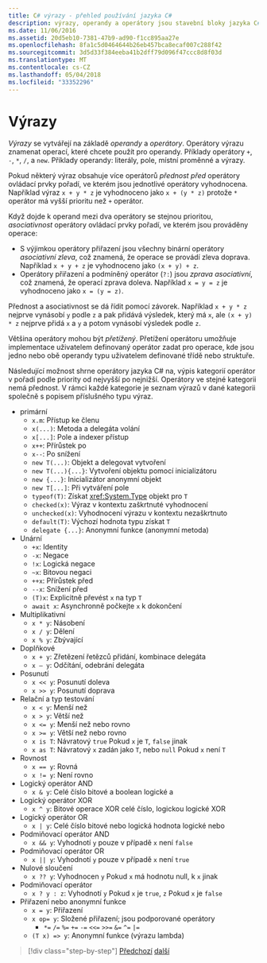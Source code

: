 ```yaml
---
title: C# výrazy - přehled používání jazyka C#
description: výrazy, operandy a operátory jsou stavební bloky jazyka C#
ms.date: 11/06/2016
ms.assetid: 20d5eb10-7381-47b9-ad90-f1cc895aa27e
ms.openlocfilehash: 8fa1c5d0464644b26eb457bca8ecaf007c288f42
ms.sourcegitcommit: 3d5d33f384eeba41b2dff79d096f47ccc8d8f03d
ms.translationtype: MT
ms.contentlocale: cs-CZ
ms.lasthandoff: 05/04/2018
ms.locfileid: "33352296"
---
```

# <a name="expressions"></a>Výrazy

*Výrazy* se vytvářejí na základě *operandy* a *operátory*. Operátory výrazu znamenat operací, které chcete použít pro operandy. Příklady operátory `+`, `-`, `*`, `/`, a `new`. Příklady operandy: literály, pole, místní proměnné a výrazy.

Pokud některý výraz obsahuje více operátorů *přednost před* operátory ovládací prvky pořadí, ve kterém jsou jednotlivé operátory vyhodnocena. Například výraz `x + y * z` je vyhodnoceno jako `x + (y * z)` protože `*` operátor má vyšší prioritu než `+` operátor.

Když dojde k operand mezi dva operátory se stejnou prioritou, *asociativnost* operátory ovládací prvky pořadí, ve kterém jsou prováděny operace:

*   S výjimkou operátory přiřazení jsou všechny binární operátory *asociativní zleva*, což znamená, že operace se provádí zleva doprava. Například `x + y + z` je vyhodnoceno jako `(x + y) + z`.
*   Operátory přiřazení a podmíněný operátor (`?:`) jsou *zprava asociativní*, což znamená, že operací zprava doleva. Například `x = y = z` je vyhodnoceno jako `x = (y = z)`.

Přednost a asociativnost se dá řídit pomocí závorek. Například `x + y * z` nejprve vynásobí `y` podle `z` a pak přidává výsledek, který má `x`, ale `(x + y) * z` nejprve přidá `x` a `y` a potom vynásobí výsledek podle `z`.

Většina operátory mohou být *přetížený*. Přetížení operátoru umožňuje implementace uživatelem definovaný operátor zadat pro operace, kde jsou jedno nebo obě operandy typu uživatelem definované třídě nebo struktuře.

Následující možnost shrne operátory jazyka C# na, výpis kategorií operátor v pořadí podle priority od nejvyšší po nejnižší. Operátory ve stejné kategorii nemá přednost. V rámci každé kategorie je seznam výrazů v dané kategorii společně s popisem příslušného typu výraz.

* primární
    - `x.m`: Přístup ke členu
    - `x(...)`: Metoda a delegáta volání
    - `x[...]`: Pole a indexer přístup
    - `x++`: Přírůstek po
    - `x--`: Po snížení
    - `new T(...)`: Objekt a delegovat vytvoření
    - `new T(...){...}`: Vytvoření objektu pomocí inicializátoru
    - `new {...}`: Inicializátor anonymní objekt
    - `new T[...]`: Při vytváření pole
    - `typeof(T)`: Získat <xref:System.Type> objekt pro `T`
    - `checked(x)`: Výraz v kontextu zaškrtnuté vyhodnocení
    - `unchecked(x)`: Vyhodnocení výrazu v kontextu nezaškrtnuto
    - `default(T)`: Výchozí hodnota typu získat `T`
    - `delegate {...}`: Anonymní funkce (anonymní metoda)
* Unární
    - `+x`: Identity
    - `-x`: Negace
    - `!x`: Logická negace
    - `~x`: Bitovou negaci
    - `++x`: Přírůstek před
    - `--x`: Snížení před
    - `(T)x`: Explicitně převést `x` na typ `T`
    - `await x`: Asynchronně počkejte `x` k dokončení
* Multiplikativní
    - `x * y`: Násobení
    - `x / y`: Dělení
    - `x % y`: Zbývající
* Doplňkové
    - `x + y`: Zřetězení řetězců přidání, kombinace delegáta
    - `x – y`: Odčítání, odebrání delegáta
* Posunutí
    - `x << y`: Posunutí doleva
    - `x >> y`: Posunutí doprava
* Relační a typ testování
    - `x < y`: Menší než
    - `x > y`: Větší než
    - `x <= y`: Menší než nebo rovno
    - `x >= y`: Větší než nebo rovno
    - `x is T`: Návratový `true` Pokud `x` je `T`, `false` jinak
    - `x as T`: Návratový `x` zadán jako `T`, nebo `null` Pokud `x` není `T`
* Rovnost
    - `x == y`: Rovná
    - `x != y`: Není rovno
* Logický operátor AND
    - `x & y`: Celé číslo bitové a boolean logické a
* Logický operátor XOR
    - `x ^ y`: Bitové operace XOR celé číslo, logickou logické XOR
* Logický operátor OR
    - `x | y`: Celé číslo bitové nebo logická hodnota logické nebo
* Podmiňovací operátor AND
    - `x && y`: Vyhodnotí `y` pouze v případě `x` není `false`
* Podmiňovací operátor OR
    - `x || y`: Vyhodnotí `y` pouze v případě `x` není `true`
* Nulové sloučení
    - `x ?? y`: Vyhodnocen `y` Pokud `x` má hodnotu null, k `x` jinak
* Podmiňovací operátor
    - `x ? y : z`: Vyhodnotí `y` Pokud `x` je `true`, `z` Pokud `x` je `false`
* Přiřazení nebo anonymní funkce
    - `x = y`: Přiřazení
    - `x op= y`: Složené přiřazení; jsou podporované operátory
        - `*=`   `/=`   `%=`   `+=`   `-=`   `<<=`   `>>=`   `&=`  `^=`  `|=`
    - `(T x) => y`: Anonymní funkce (výrazu lambda)

>[!div class="step-by-step"]
[Předchozí](types-and-variables.md)
[další](statements.md)
